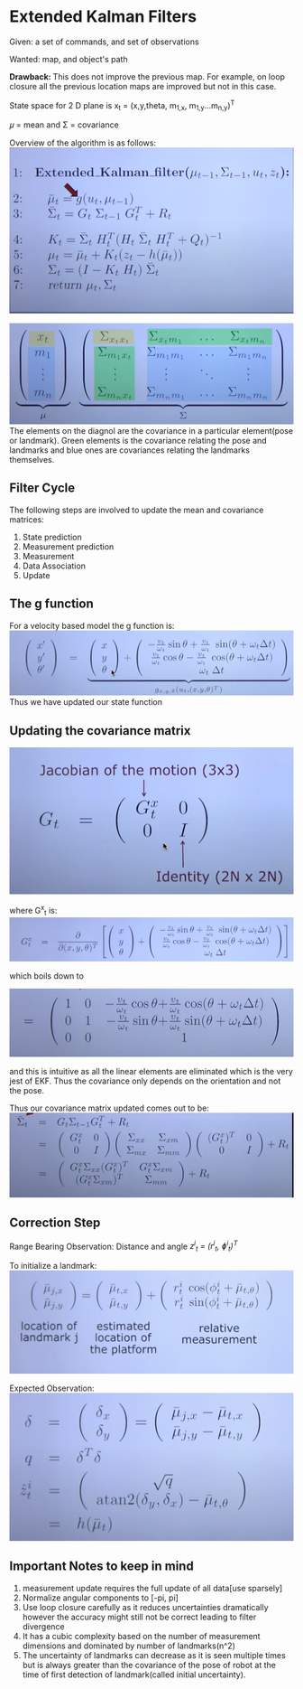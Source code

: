 # Extended Kalman Filters
Given: a set of commands, and set of observations

Wanted: map, and object's path

<b>Drawback: </b>This does not improve the previous map. For example, on loop closure all the previous location maps are improved but not in this case.

State space for 2 D plane is x<sub>t</sub> = (x,y,theta, m<sub>1,x</sub>, m<sub>1,y</sub>...m<sub>n,y</sub>)<sup>T</sup>

𝜇 = mean and Σ = covariance

Overview of the algorithm is as follows:
<img src='EKF2.png'>

<img src='EKF.png'>
The elements on the diagnol are the covariance in a particular element(pose or landmark). Green elements is the covariance relating the pose and landmarks and blue ones are covariances relating the landmarks themselves.

## Filter Cycle
The following steps are involved to update the mean and covariance matrices:
<ol>
	<li>State prediction</li>
	<li>Measurement prediction</li>
	<li>Measurement</li>
	<li>Data Association</li>
	<li>Update</li>
</ol>


## The g function
For a velocity based model the g function is:
<img src='EKF3.png'>
Thus we have updated our state function

## Updating the covariance matrix
<img src='EKF4.png'>

where G<sup>x</sup><sub>t</sub> is:
<img src='EKF5.png'>

which boils down to 

<img src='EKF6.png'>

and this is intuitive as all the linear elements are eliminated which is the very jest of EKF. Thus the covariance only depends on the orientation and not the pose.

Thus our covariance matrix updated comes out to be:
<img src='EKF7.png'>


## Correction Step
Range Bearing Observation: Distance and angle <i>z<sup>i</sup><sub>t</sub> = (r<sup>i</sup><sub>t</sub>, ɸ<sup>i</sup><sub>t</sub>)<sup>T</sup></i>

To initialize a landmark:
<img src='EKF8.png'>

Expected Observation:
<img src='EKF9.png'>

## Important Notes to keep in mind
<ol>
	<li>measurement update requires the full update of all data[use sparsely]</li>
	<li>Normalize angular components to [-pi, pi]</li>
	<li>Use loop closure carefully as it reduces uncertainties dramatically however the accuracy might still not be correct leading to filter divergence</li>
	<li>It has a cubic complexity based on the number of measurement dimensions and dominated by number of landmarks(n^2)</li>
	<li>The uncertainty of landmarks can decrease as it is seen multiple times but is always greater than the covariance of the pose of robot at the time of first detection of landmark(called initial uncertainty).</li>
</ol>